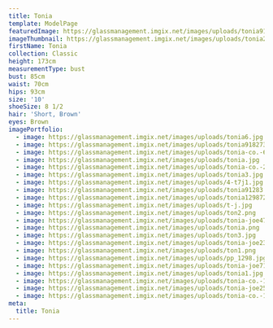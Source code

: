 ```yaml
---
title: Tonia
template: ModelPage
featuredImage: https://glassmanagement.imgix.net/images/uploads/tonia912839.jpg
imageThumbnail: https://glassmanagement.imgix.net/images/uploads/tonia2.jpg
firstName: Tonia
collection: Classic
height: 173cm
measurementType: bust
bust: 85cm
waist: 70cm
hips: 93cm
size: '10'
shoeSize: 8 1/2
hair: 'Short, Brown'
eyes: Brown
imagePortfolio:
  - image: https://glassmanagement.imgix.net/images/uploads/tonia6.jpg
  - image: https://glassmanagement.imgix.net/images/uploads/tonia918273.jpg
  - image: https://glassmanagement.imgix.net/images/uploads/tonia-co.-6-of-31-.jpg
  - image: https://glassmanagement.imgix.net/images/uploads/tonia.jpg
  - image: https://glassmanagement.imgix.net/images/uploads/tonia-co.-25-of-31-.jpg
  - image: https://glassmanagement.imgix.net/images/uploads/tonia3.jpg
  - image: https://glassmanagement.imgix.net/images/uploads/4-t7j1.jpg
  - image: https://glassmanagement.imgix.net/images/uploads/tonia91283.jpg
  - image: https://glassmanagement.imgix.net/images/uploads/tonia129872.jpg
  - image: https://glassmanagement.imgix.net/images/uploads/t-j.jpg
  - image: https://glassmanagement.imgix.net/images/uploads/ton2.png
  - image: https://glassmanagement.imgix.net/images/uploads/tonia-joe478.jpg
  - image: https://glassmanagement.imgix.net/images/uploads/tonia.png
  - image: https://glassmanagement.imgix.net/images/uploads/ton3.jpg
  - image: https://glassmanagement.imgix.net/images/uploads/tonia-joe238479.jpg
  - image: https://glassmanagement.imgix.net/images/uploads/ton1.png
  - image: https://glassmanagement.imgix.net/images/uploads/pp_1298.jpg
  - image: https://glassmanagement.imgix.net/images/uploads/tonia-joe71328.jpg
  - image: https://glassmanagement.imgix.net/images/uploads/tonia1.jpg
  - image: https://glassmanagement.imgix.net/images/uploads/tonia-co.-15-of-31-.jpg
  - image: https://glassmanagement.imgix.net/images/uploads/tonia-joe25463789.jpg
  - image: https://glassmanagement.imgix.net/images/uploads/tonia-co.-18-of-31-.jpg
meta:
  title: Tonia
---
```


